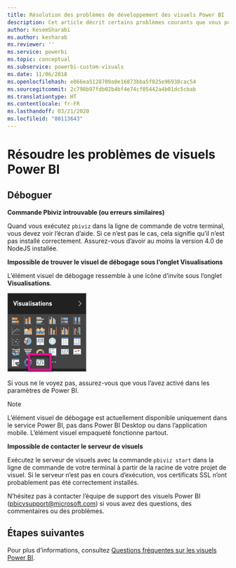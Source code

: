```yaml
---
title: Résolution des problèmes de développement des visuels Power BI
description: Cet article décrit certains problèmes courants que vous pouvez rencontrer quand vous développez ou créez un visuel Power BI personnalisé.
author: KesemSharabi
ms.author: kesharab
ms.reviewer: ''
ms.service: powerbi
ms.topic: conceptual
ms.subservice: powerbi-custom-visuals
ms.date: 11/06/2018
ms.openlocfilehash: e066ea5128709a0e16873bba5f025e96938cac54
ms.sourcegitcommit: 2c798b97fdb02b4bf4e74cf05442a4b01dc5cbab
ms.translationtype: HT
ms.contentlocale: fr-FR
ms.lasthandoff: 03/21/2020
ms.locfileid: "80113643"
---
```

# <a name="troubleshoot-power-bi-visuals"></a>Résoudre les problèmes de visuels Power BI

## <a name="debug"></a>Déboguer

**Commande Pbiviz introuvable (ou erreurs similaires)**

Quand vous exécutez `pbiviz` dans la ligne de commande de votre terminal, vous devez voir l’écran d’aide. Si ce n’est pas le cas, cela signifie qu’il n’est pas installé correctement. Assurez-vous d’avoir au moins la version 4.0 de NodeJS installée.

**Impossible de trouver le visuel de débogage sous l’onglet Visualisations**

L’élément visuel de débogage ressemble à une icône d’invite sous l’onglet **Visualisations**.

![Sélection du visuel](media/power-bi-custom-visuals-troubleshoot/powerbi-developer-visual-selection.png)

Si vous ne le voyez pas, assurez-vous que vous l’avez activé dans les paramètres de Power BI.

> [!NOTE]
> L’élément visuel de débogage est actuellement disponible uniquement dans le service Power BI, pas dans Power BI Desktop ou dans l’application mobile. L’élément visuel empaqueté fonctionne partout.

**Impossible de contacter le serveur de visuels**

Exécutez le serveur de visuels avec la commande `pbiviz start` dans la ligne de commande de votre terminal à partir de la racine de votre projet de visuel. Si le serveur n’est pas en cours d’exécution, vos certificats SSL n’ont probablement pas été correctement installés.

N’hésitez pas à contacter l’équipe de support des visuels Power BI (pbicvsupport@microsoft.com) si vous avez des questions, des commentaires ou des problèmes.

## <a name="next-steps"></a>Étapes suivantes

Pour plus d’informations, consultez [Questions fréquentes sur les visuels Power BI](power-bi-custom-visuals-faq.md#organizational-power-bi-visuals).